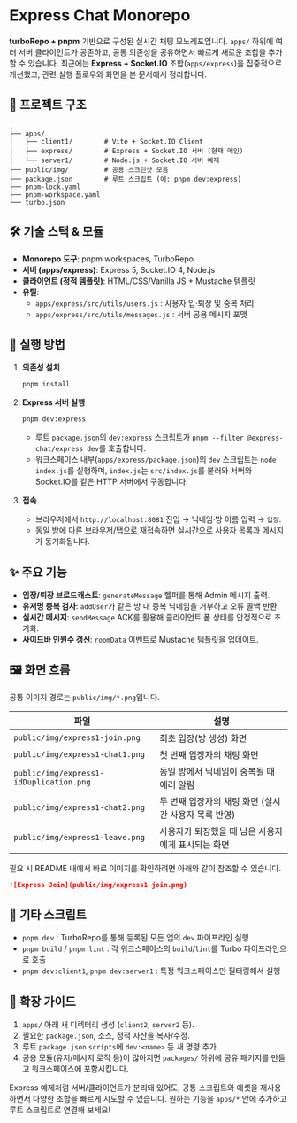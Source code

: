 # Express Chat Monorepo

**turboRepo + pnpm** 기반으로 구성된 실시간 채팅 모노레포입니다. `apps/` 하위에 여러 서버·클라이언트가 공존하고, 공통 의존성을 공유하면서 빠르게 새로운 조합을 추가할 수 있습니다. 최근에는 **Express + Socket.IO** 조합(`apps/express`)을 집중적으로 개선했고, 관련 실행 플로우와 화면을 본 문서에서 정리합니다.

## 📂 프로젝트 구조

```text
.
├── apps/
│   ├── client1/        # Vite + Socket.IO Client
│   ├── express/        # Express + Socket.IO 서버 (현재 메인)
│   └── server1/        # Node.js + Socket.IO 서버 예제
├── public/img/         # 공용 스크린샷 모음
├── package.json        # 루트 스크립트 (예: pnpm dev:express)
├── pnpm-lock.yaml
├── pnpm-workspace.yaml
└── turbo.json
```

## 🛠 기술 스택 & 모듈

- **Monorepo 도구**: pnpm workspaces, TurboRepo
- **서버 (apps/express)**: Express 5, Socket.IO 4, Node.js
- **클라이언트 (정적 템플릿)**: HTML/CSS/Vanilla JS + Mustache 템플릿
- **유틸**:
  - `apps/express/src/utils/users.js` : 사용자 입·퇴장 및 중복 처리
  - `apps/express/src/utils/messages.js` : 서버 공용 메시지 포맷

## 🚀 실행 방법

1. **의존성 설치**

   ```bash
   pnpm install
   ```

2. **Express 서버 실행**

   ```bash
   pnpm dev:express
   ```

   - 루트 `package.json`의 `dev:express` 스크립트가 `pnpm --filter @express-chat/express dev`를 호출합니다.
   - 워크스페이스 내부(`apps/express/package.json`)의 `dev` 스크립트는 `node index.js`를 실행하며, `index.js`는 `src/index.js`를 불러와 서버와 Socket.IO를 같은 HTTP 서버에서 구동합니다.

3. **접속**

   - 브라우저에서 `http://localhost:8081` 진입 → 닉네임·방 이름 입력 → `입장`.
   - 동일 방에 다른 브라우저/탭으로 재접속하면 실시간으로 사용자 목록과 메시지가 동기화됩니다.

## ✨ 주요 기능

- **입장/퇴장 브로드캐스트**: `generateMessage` 헬퍼를 통해 Admin 메시지 출력.
- **유저명 중복 검사**: `addUser`가 같은 방 내 중복 닉네임을 거부하고 오류 콜백 반환.
- **실시간 메시지**: `sendMessage` ACK를 활용해 클라이언트 폼 상태를 안정적으로 초기화.
- **사이드바 인원수 갱신**: `roomData` 이벤트로 Mustache 템플릿을 업데이트.

## 🖼 화면 흐름

공통 이미지 경로는 `public/img/*.png`입니다.

| 파일 | 설명 |
| --- | --- |
| `public/img/express1-join.png` | 최초 입장(방 생성) 화면 |
| `public/img/express1-chat1.png` | 첫 번째 입장자의 채팅 화면 |
| `public/img/express1-idDuplication.png` | 동일 방에서 닉네임이 중복될 때 에러 알림 |
| `public/img/express1-chat2.png` | 두 번째 입장자의 채팅 화면 (실시간 사용자 목록 반영) |
| `public/img/express1-leave.png` | 사용자가 퇴장했을 때 남은 사용자에게 표시되는 화면 |

필요 시 README 내에서 바로 이미지를 확인하려면 아래와 같이 참조할 수 있습니다.

```markdown
![Express Join](public/img/express1-join.png)
```

## 🔌 기타 스크립트

- `pnpm dev` : TurboRepo를 통해 등록된 모든 앱의 `dev` 파이프라인 실행
- `pnpm build` / `pnpm lint` : 각 워크스페이스의 `build`/`lint`를 Turbo 파이프라인으로 호출
- `pnpm dev:client1`, `pnpm dev:server1` : 특정 워크스페이스만 필터링해서 실행

## 📝 확장 가이드

1. `apps/` 아래 새 디렉터리 생성 (`client2`, `server2` 등).
2. 필요한 `package.json`, 소스, 정적 자산을 복사/수정.
3. 루트 `package.json` `scripts`에 `dev:<name>` 등 새 명령 추가.
4. 공용 모듈(유저/메시지 로직 등)이 많아지면 `packages/` 하위에 공유 패키지를 만들고 워크스페이스에 포함시킵니다.

Express 예제처럼 서버/클라이언트가 분리돼 있어도, 공통 스크립트와 에셋을 재사용하면서 다양한 조합을 빠르게 시도할 수 있습니다. 원하는 기능을 `apps/*` 안에 추가하고 루트 스크립트로 연결해 보세요!

